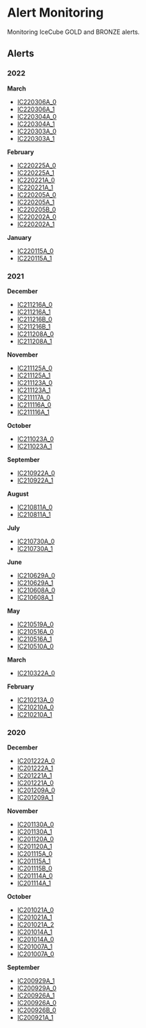 # Alert Monitoring

Monitoring IceCube GOLD and BRONZE alerts.

## Alerts
### 2022
**March**

- [IC220306A_0](https://rmorgan10.github.io/AlertMonitoring/IC220306A_0/)
- [IC220306A_1](https://rmorgan10.github.io/AlertMonitoring/IC220306A_1/)
- [IC220304A_0](https://rmorgan10.github.io/AlertMonitoring/IC220304A_0/)
- [IC220304A_1](https://rmorgan10.github.io/AlertMonitoring/IC220304A_1/)
- [IC220303A_0](https://rmorgan10.github.io/AlertMonitoring/IC220303A_0/)
- [IC220303A_1](https://rmorgan10.github.io/AlertMonitoring/IC220303A_1/)


**February**

- [IC220225A_0](https://rmorgan10.github.io/AlertMonitoring/IC220225A_0/)
- [IC220225A_1](https://rmorgan10.github.io/AlertMonitoring/IC220225A_1/)
- [IC220221A_0](https://rmorgan10.github.io/AlertMonitoring/IC220221A_0/)
- [IC220221A_1](https://rmorgan10.github.io/AlertMonitoring/IC220221A_1/)
- [IC220205A_0](https://rmorgan10.github.io/AlertMonitoring/IC220205A_0/)
- [IC220205A_1](https://rmorgan10.github.io/AlertMonitoring/IC220205A_1/)
- [IC220205B_0](https://rmorgan10.github.io/AlertMonitoring/IC220205B_0/)
- [IC220202A_0](https://rmorgan10.github.io/AlertMonitoring/IC220202A_0/)
- [IC220202A_1](https://rmorgan10.github.io/AlertMonitoring/IC220202A_1/)


**January**

- [IC220115A_0](https://rmorgan10.github.io/AlertMonitoring/IC220115A_0/)
- [IC220115A_1](https://rmorgan10.github.io/AlertMonitoring/IC220115A_1/)


### 2021
**December**

- [IC211216A_0](https://rmorgan10.github.io/AlertMonitoring/IC211216A_0/)
- [IC211216A_1](https://rmorgan10.github.io/AlertMonitoring/IC211216A_1/)
- [IC211216B_0](https://rmorgan10.github.io/AlertMonitoring/IC211216B_0/)
- [IC211216B_1](https://rmorgan10.github.io/AlertMonitoring/IC211216B_1/)
- [IC211208A_0](https://rmorgan10.github.io/AlertMonitoring/IC211208A_0/)
- [IC211208A_1](https://rmorgan10.github.io/AlertMonitoring/IC211208A_1/)


**November**

- [IC211125A_0](https://rmorgan10.github.io/AlertMonitoring/IC211125A_0/)
- [IC211125A_1](https://rmorgan10.github.io/AlertMonitoring/IC211125A_1/)
- [IC211123A_0](https://rmorgan10.github.io/AlertMonitoring/IC211123A_0/)
- [IC211123A_1](https://rmorgan10.github.io/AlertMonitoring/IC211123A_1/)
- [IC211117A_0](https://rmorgan10.github.io/AlertMonitoring/IC211117A_0/)
- [IC211116A_0](https://rmorgan10.github.io/AlertMonitoring/IC211116A_0/)
- [IC211116A_1](https://rmorgan10.github.io/AlertMonitoring/IC211116A_1/)


**October**

- [IC211023A_0](https://rmorgan10.github.io/AlertMonitoring/IC211023A_0/)
- [IC211023A_1](https://rmorgan10.github.io/AlertMonitoring/IC211023A_1/)


**September**

- [IC210922A_0](https://rmorgan10.github.io/AlertMonitoring/IC210922A_0/)
- [IC210922A_1](https://rmorgan10.github.io/AlertMonitoring/IC210922A_1/)


**August**

- [IC210811A_0](https://rmorgan10.github.io/AlertMonitoring/IC210811A_0/)
- [IC210811A_1](https://rmorgan10.github.io/AlertMonitoring/IC210811A_1/)


**July**

- [IC210730A_0](https://rmorgan10.github.io/AlertMonitoring/IC210730A_0/)
- [IC210730A_1](https://rmorgan10.github.io/AlertMonitoring/IC210730A_1/)


**June**

- [IC210629A_0](https://rmorgan10.github.io/AlertMonitoring/IC210629A_0/)
- [IC210629A_1](https://rmorgan10.github.io/AlertMonitoring/IC210629A_1/)
- [IC210608A_0](https://rmorgan10.github.io/AlertMonitoring/IC210608A_0/)
- [IC210608A_1](https://rmorgan10.github.io/AlertMonitoring/IC210608A_1/)


**May**

- [IC210519A_0](https://rmorgan10.github.io/AlertMonitoring/IC210519A_0/)
- [IC210516A_0](https://rmorgan10.github.io/AlertMonitoring/IC210516A_0/)
- [IC210516A_1](https://rmorgan10.github.io/AlertMonitoring/IC210516A_1/)
- [IC210510A_0](https://rmorgan10.github.io/AlertMonitoring/IC210510A_0/)


**March**

- [IC210322A_0](https://rmorgan10.github.io/AlertMonitoring/IC210322A_0/)


**February**

- [IC210213A_0](https://rmorgan10.github.io/AlertMonitoring/IC210213A_0/)
- [IC210210A_0](https://rmorgan10.github.io/AlertMonitoring/IC210210A_0/)
- [IC210210A_1](https://rmorgan10.github.io/AlertMonitoring/IC210210A_1/)


### 2020
**December**

- [IC201222A_0](https://rmorgan10.github.io/AlertMonitoring/IC201222A_0/)
- [IC201222A_1](https://rmorgan10.github.io/AlertMonitoring/IC201222A_1/)
- [IC201221A_1](https://rmorgan10.github.io/AlertMonitoring/IC201221A_1/)
- [IC201221A_0](https://rmorgan10.github.io/AlertMonitoring/IC201221A_0/)
- [IC201209A_0](https://rmorgan10.github.io/AlertMonitoring/IC201209A_0/)
- [IC201209A_1](https://rmorgan10.github.io/AlertMonitoring/IC201209A_1/)


**November**

- [IC201130A_0](https://rmorgan10.github.io/AlertMonitoring/IC201130A_0/)
- [IC201130A_1](https://rmorgan10.github.io/AlertMonitoring/IC201130A_1/)
- [IC201120A_0](https://rmorgan10.github.io/AlertMonitoring/IC201120A_0/)
- [IC201120A_1](https://rmorgan10.github.io/AlertMonitoring/IC201120A_1/)
- [IC201115A_0](https://rmorgan10.github.io/AlertMonitoring/IC201115A_0/)
- [IC201115A_1](https://rmorgan10.github.io/AlertMonitoring/IC201115A_1/)
- [IC201115B_0](https://rmorgan10.github.io/AlertMonitoring/IC201115B_0/)
- [IC201114A_0](https://rmorgan10.github.io/AlertMonitoring/IC201114A_0/)
- [IC201114A_1](https://rmorgan10.github.io/AlertMonitoring/IC201114A_1/)


**October**

- [IC201021A_0](https://rmorgan10.github.io/AlertMonitoring/IC201021A_0/)
- [IC201021A_1](https://rmorgan10.github.io/AlertMonitoring/IC201021A_1/)
- [IC201021A_2](https://rmorgan10.github.io/AlertMonitoring/IC201021A_2/)
- [IC201014A_1](https://rmorgan10.github.io/AlertMonitoring/IC201014A_1/)
- [IC201014A_0](https://rmorgan10.github.io/AlertMonitoring/IC201014A_0/)
- [IC201007A_1](https://rmorgan10.github.io/AlertMonitoring/IC201007A_1/)
- [IC201007A_0](https://rmorgan10.github.io/AlertMonitoring/IC201007A_0/)


**September**

- [IC200929A_1](https://rmorgan10.github.io/AlertMonitoring/IC200929A_1/)
- [IC200929A_0](https://rmorgan10.github.io/AlertMonitoring/IC200929A_0/)
- [IC200926A_1](https://rmorgan10.github.io/AlertMonitoring/IC200926A_1/)
- [IC200926A_0](https://rmorgan10.github.io/AlertMonitoring/IC200926A_0/)
- [IC200926B_0](https://rmorgan10.github.io/AlertMonitoring/IC200926B_0/)
- [IC200921A_1](https://rmorgan10.github.io/AlertMonitoring/IC200921A_1/)


